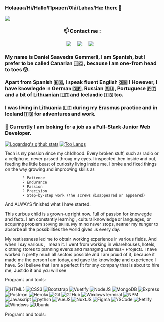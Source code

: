 


### Holaaaa/Hi/Hallo/Привет/Olá/Labas/Hæ there 👋

![](https://www.codewars.com/users/logandsg/badges/micro)

### <p  align="center">📫 Contact me :</p>

<p align="center">
  <a target="_blank"href="https://www.linkedin.com/in/danielsavgem/"><img src="https://img.shields.io/badge/linkedin-%230077B5.svg?&style=for-the-badge&logo=linkedin&logoColor=white" /></a>&nbsp;&nbsp;&nbsp;&nbsp;
  <a href="mailto:danielgemmerli@gmail.com?subject=Hello%20Bruno,%20I%20contact%20you%20from%20Github"><img src="https://img.shields.io/badge/gmail-%23D14836.svg?&style=for-the-badge&logo=gmail&logoColor=white" /></a>&nbsp;&nbsp;&nbsp;&nbsp;
  <a href="https://discordapp.com/users/Logan_dsg#7072"><img src="https://img.shields.io/badge/-Discord-5865F2?style=for-the-badge&logo=discord&logoColor=white" /></a>&nbsp;&nbsp;&nbsp;&nbsp;
</p>

### My name is Daniel Saavedra Gemmerli, I am Spanish, but I prefer to be called Canarian :canary_islands: , because  I am one-from head to toes :stuck_out_tongue_winking_eye:. 
### Apart from Spanish 🇪🇸, I speak fluent English 🇬🇧 !  However, I have knowlegde in German 🇩🇪, Russian :ru: , Portuguese 🇵🇹 and a bit of  Lithuanian :lithuania: and Icelandic :iceland: too.
### I was living in Lithuania :lithuania: during my Erasmus practice and in Iceland :iceland: for adventures and work.

### 🔭 Currently I am looking for a job as a Full-Stack Junior Web Developer.

[![Logandsg's github stats](https://github-readme-stats.vercel.app/api?username=logandsg&show_icons=true&theme=onedark&hide_rank=false)](https://github.com/logandsg/github-readme-stats)
[![Top Langs](https://github-readme-stats.vercel.app/api/top-langs/?username=logandsg&theme=onedark&langs_count=10)](https://github.com/logandsg/github-readme-stats)

Tech is my passion since my childhood. Every broken stuff, such as radio or a cellphone, never passed throug my eyes. I inspected then inside and out, feeding the little beast of curiosity living inside me. I broke and fixed things on the way growing and improoving skills as:

            º Patience
            º Endurance
            º Passion
            º Precision
            º Step-by-step work (the screws disappeared or appeared)

And ALWAYS finished what I have started.


This curious child is a grown-up right now. Full of passion for knowlegde and facts. I am constantly learning , cultural knowledge or languages, or acquiring problem solving skills. My mind never stops, neither my hunger to absorbe all the possibilities the world gives us every day.


My restlessness led me to obtain working experience in various fields. And when I say various , I mean it. I went from working in wharehouses, hotels, clothing stores to planning events and managing Erasmus+ Projects. I have worked in pretty much all sectors possible and I am proud of it, because it made me the person I am today, and gave the knowledge and experience I have.
So I believe that I am a perfect fit for any company that is about to hire me, Just do it and you will see
    
Programs and tools:


![HTML5](https://img.shields.io/badge/-HTML5-E34F26?style=flat&logo=html5&logoColor=white)
![CSS3](https://img.shields.io/badge/-CSS3-1572B6?style=flat&logo=css3)
![Bootstrap](https://img.shields.io/badge/-Bootstrap-7952B3?style=flat&logo=bootstrap&logoColor=white)
![Vuetify](https://img.shields.io/badge/-Vuetify-1867C0?style=flat&logo=vuetify&logoColor=white)
![NodeJS](https://img.shields.io/badge/-NodeJS-339933?style=flat&logo=nodedotjs&logoColor=white)
![MongoDB](https://img.shields.io/badge/-Mongo-47A248?style=flat&logo=mongodb&logoColor=white)
![Express](https://img.shields.io/badge/-Express-000000?style=flat&logo=express&logoColor=white)
![Postman](https://img.shields.io/badge/-Postman-FF6C37?style=flat&logo=postman&logoColor=white)
![Heroku](https://img.shields.io/badge/-Heroku-430098?style=flat&logo=heroku&logoColor=white)
![Git](https://img.shields.io/badge/-Git-F05032?style=flat&logo=git&logoColor=white)
![GitHub](https://img.shields.io/badge/-Github-181717?style=flat&logo=github&logoColor=white)
![WindowsTerminal](https://img.shields.io/badge/Windows%20Terminal-4D4D4D?style=flat&logo=windows-terminal&logoColor=white)
![NPM](https://img.shields.io/badge/-NPM-CB3837?style=flat&logo=npm&logoColor=white)
![Javascript](https://img.shields.io/badge/-Javascript-F7DF1E?style=flat&logo=javascript&logoColor=white)
![python](https://img.shields.io/badge/-Python-F7DF1E?style=flat&logo=python&logoColor=white)
![VueJS](https://img.shields.io/badge/-VueJS-4FC08D?style=flat&logo=vuedotjs&logoColor=white)
![NuxtJS](https://img.shields.io/badge/-NuxtJS-00C58E?style=flat&logo=nuxtdotjs&logoColor=black)
![Figma](https://img.shields.io/badge/-Figma-F24E1E?style=flat&logo=figma&logoColor=white)
![VSCode](https://img.shields.io/badge/-VSCode-007ACC?style=flat&logo=visual-studio-code&logoColor=white)
![Netlify](https://img.shields.io/badge/-Netlify-00C7B7?style=flat&logo=Netlify&logoColor=white)
![Windows](https://img.shields.io/badge/-Windows-0078D6?style=flat&logo=windows&logoColor=white)
![Ubuntu](https://img.shields.io/badge/-Ubuntu-E95420?style=flat&logo=ubuntu&logoColor=white)
<!--
**logandsg/logandsg** is a ✨ _special_ ✨ repository because its `README.md` (this file) appears on your GitHub profile.

Here are some ideas to get you started:

- 🔭 I’m currently working on ...
- 🌱 I’m currently learning ...
- 👯 I’m looking to collaborate on ...
- 🤔 I’m looking for help with ...
- 💬 Ask me about ...
- 📫 How to reach me: ...
- 😄 Pronouns: ...
- ⚡ Fun fact: ...
-->
Programs and tools: 




<!--[![Logandsg's wakatime stats](https://github-readme-stats.vercel.app/api/wakatime?username=logandsg)](https://github.com/logandsg/github-readme-stats)-->

